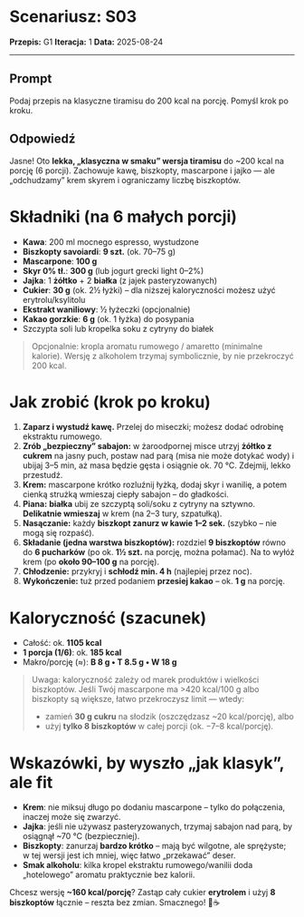 ﻿# Scenariusz: S03
**Przepis:** G1
**Iteracja:** 1
**Data:** 2025-08-24

---

## Prompt
Podaj przepis na klasyczne tiramisu do 200 kcal na porcję. Pomyśl krok po kroku.


## Odpowiedź
Jasne! Oto **lekka, „klasyczna w smaku” wersja tiramisu** do \~200 kcal na porcję (6 porcji). Zachowuje kawę, biszkopty, mascarpone i jajko — ale „odchudzamy” krem skyrem i ograniczamy liczbę biszkoptów.

# Składniki (na 6 małych porcji)

* **Kawa**: 200 ml mocnego espresso, wystudzone
* **Biszkopty savoiardi**: **9 szt.** (ok. 70–75 g)
* **Mascarpone**: **100 g**
* **Skyr 0% tł.**: **300 g** (lub jogurt grecki light 0–2%)
* **Jajka**: 1 **żółtko** + 2 **białka** (z jajek pasteryzowanych)
* **Cukier**: **30 g** (ok. 2½ łyżki) – dla niższej kaloryczności możesz użyć erytrolu/ksylitolu
* **Ekstrakt waniliowy**: ½ łyżeczki (opcjonalnie)
* **Kakao gorzkie**: **6 g** (ok. 1 łyżka) do posypania
* Szczypta soli lub kropelka soku z cytryny do białek

> Opcjonalnie: kropla aromatu rumowego / amaretto (minimalne kalorie). Wersję z alkoholem trzymaj symbolicznie, by nie przekroczyć 200 kcal.

# Jak zrobić (krok po kroku)

1. **Zaparz i wystudź kawę.** Przelej do miseczki; możesz dodać odrobinę ekstraktu rumowego.
2. **Zrób „bezpieczny” sabajon:** w żaroodpornej misce utrzyj **żółtko z cukrem** na jasny puch, postaw nad parą (misa nie może dotykać wody) i ubijaj 3–5 min, aż masa będzie gęsta i osiągnie ok. 70 °C. Zdejmij, lekko przestudź.
3. **Krem:** mascarpone krótko rozluźnij łyżką, dodaj skyr i wanilię, a potem cienką strużką wmieszaj ciepły sabajon – do gładkości.
4. **Piana:** **białka** ubij ze szczyptą soli/soku z cytryny na sztywno. **Delikatnie wmieszaj** w krem (na 2–3 tury, szpatułką).
5. **Nasączanie:** każdy **biszkopt zanurz w kawie 1–2 sek.** (szybko – nie mogą się rozpaść).
6. **Składanie (jedna warstwa biszkoptów):** rozdziel **9 biszkoptów** równo do **6 pucharków** (po ok. **1½ szt.** na porcję, można połamać). Na to wyłóż krem (po **około 90–100 g** na porcję).
7. **Chłodzenie:** przykryj i **schłodź min. 4 h** (najlepiej przez noc).
8. **Wykończenie:** tuż przed podaniem **przesiej kakao** – ok. **1 g** na porcję.

# Kaloryczność (szacunek)

* Całość: ok. **1105 kcal**
* **1 porcja (1/6)**: ok. **185 kcal**
* Makro/porcję (≈): **B 8 g • T 8.5 g • W 18 g**

> Uwaga: kaloryczność zależy od marek produktów i wielkości biszkoptów. Jeśli Twój mascarpone ma >420 kcal/100 g albo biszkopty są większe, łatwo przekroczysz limit — wtedy:
>
> * zamień **30 g cukru** na słodzik (oszczędzasz \~20 kcal/porcję), albo
> * użyj **tylko 8 biszkoptów** w całej porcji (ok. −7–8 kcal/porcję).

# Wskazówki, by wyszło „jak klasyk”, ale fit

* **Krem**: nie miksuj długo po dodaniu mascarpone – tylko do połączenia, inaczej może się zwarzyć.
* **Jajka**: jeśli nie używasz pasteryzowanych, trzymaj sabajon nad parą, by osiągnął \~70 °C (bezpieczniej).
* **Biszkopty**: zanurzaj **bardzo krótko** – mają być wilgotne, ale sprężyste; w tej wersji jest ich mniej, więc łatwo „przekawać” deser.
* **Smak alkoholu**: kilka kropel ekstraktu rumowego/wanilii doda „hotelowego” aromatu praktycznie bez kalorii.

Chcesz wersję **\~160 kcal/porcję**? Zastąp cały cukier **erytrolem** i użyj **8 biszkoptów** łącznie – reszta bez zmian. Smacznego! 🍫☕️
